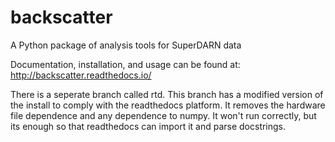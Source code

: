 # backscatter
A Python package of analysis tools for SuperDARN data

Documentation, installation, and usage can be found at:
http://backscatter.readthedocs.io/

There is a seperate branch called rtd. This branch has a modified version of the install to comply with the readthedocs platform. It removes the hardware file dependence and any dependence to numpy. It won't run correctly, but its enough so that readthedocs can import it and parse docstrings.
